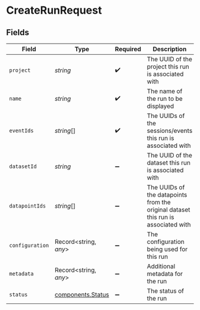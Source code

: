 # CreateRunRequest


## Fields

| Field                                                                             | Type                                                                              | Required                                                                          | Description                                                                       |
| --------------------------------------------------------------------------------- | --------------------------------------------------------------------------------- | --------------------------------------------------------------------------------- | --------------------------------------------------------------------------------- |
| `project`                                                                         | *string*                                                                          | :heavy_check_mark:                                                                | The UUID of the project this run is associated with                               |
| `name`                                                                            | *string*                                                                          | :heavy_check_mark:                                                                | The name of the run to be displayed                                               |
| `eventIds`                                                                        | *string*[]                                                                        | :heavy_check_mark:                                                                | The UUIDs of the sessions/events this run is associated with                      |
| `datasetId`                                                                       | *string*                                                                          | :heavy_minus_sign:                                                                | The UUID of the dataset this run is associated with                               |
| `datapointIds`                                                                    | *string*[]                                                                        | :heavy_minus_sign:                                                                | The UUIDs of the datapoints from the original dataset this run is associated with |
| `configuration`                                                                   | Record<string, *any*>                                                             | :heavy_minus_sign:                                                                | The configuration being used for this run                                         |
| `metadata`                                                                        | Record<string, *any*>                                                             | :heavy_minus_sign:                                                                | Additional metadata for the run                                                   |
| `status`                                                                          | [components.Status](../../models/components/status.md)                            | :heavy_minus_sign:                                                                | The status of the run                                                             |